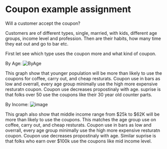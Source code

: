 # Coupon example assignment

Will a customer accept the coupon?


Customers are of different types, single, married, with kids, different age groups, income level and profession. Then are their habits, how many time they eat out and go to bar etc. 

First let see which type uses the coupon more and what kind of coupon. 

By Age:  ![ByAge](https://github.com/user-attachments/assets/a0e32935-5dd2-4606-ad03-a0f9f1f0a263)

This graph show that younger population will be more than likely to use the coupons for coffee, carry out, and cheap resturats. Coupon use in bars as low and overrall, every age group minimally use the high more expensive resturatn coupon. Coupon use decreases propostinaly with age. suprise is that folks over 50 use the coupons like their 30 year old counter parts. 

By Income:  ![image](https://github.com/user-attachments/assets/70d1607b-beeb-4d7c-90e8-a9dcf709d504)

This graph also show that middle income range from $25k to $62K will be more than likely to use the coupons. This matches the age group use on  coffee, carry out, and cheap resturats. Coupon use in bars as low and overrall, every age group minimally use the high more expensive resturatn coupon. Coupon use decreases propostinaly with age. Similar suprise is that folks who earn over $100k use the coupons like mid income level.  
